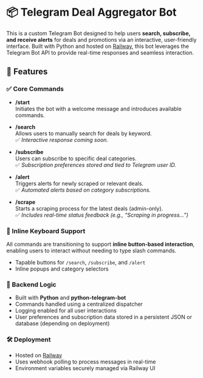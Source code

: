 # 📦 Telegram Deal Aggregator Bot

This is a custom Telegram Bot designed to help users **search, subscribe, and receive alerts** for deals and promotions via an interactive, user-friendly interface. Built with Python and hosted on [Railway](https://railway.app), this bot leverages the Telegram Bot API to provide real-time responses and seamless interaction.

## 🌟 Features

### ✅ Core Commands

- **/start**  
  Initiates the bot with a welcome message and introduces available commands.

- **/search**  
  Allows users to manually search for deals by keyword.  
  ✅ _Interactive response coming soon._

- **/subscribe**  
  Users can subscribe to specific deal categories.  
  ✅ _Subscription preferences stored and tied to Telegram user ID._

- **/alert**  
  Triggers alerts for newly scraped or relevant deals.  
  ✅ _Automated alerts based on category subscriptions._

- **/scrape**  
  Starts a scraping process for the latest deals (admin-only).  
  ✅ _Includes real-time status feedback (e.g., “Scraping in progress…”)_

### 🔘 Inline Keyboard Support

All commands are transitioning to support **inline button-based interaction**, enabling users to interact without needing to type slash commands.

- Tapable buttons for `/search`, `/subscribe`, and `/alert`
- Inline popups and category selectors

### 🧠 Backend Logic

- Built with **Python** and **python-telegram-bot**
- Commands handled using a centralized dispatcher
- Logging enabled for all user interactions
- User preferences and subscription data stored in a persistent JSON or database (depending on deployment)

### 🛠 Deployment

- Hosted on [Railway](https://railway.app)
- Uses webhook polling to process messages in real-time
- Environment variables securely managed via Railway UI
